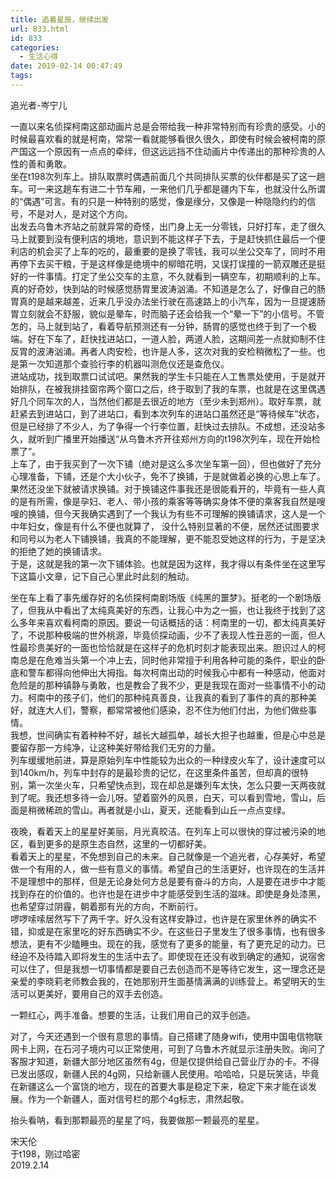 ```yaml
---
title: 追着星辰，继续出发
url: 833.html
id: 833
categories:
  - 生活心得
date: 2019-02-14 00:47:49
tags:
---
```


追光者-岑宁儿

一直以来名侦探柯南这部动画片总是会带给我一种非常特别而有珍贵的感受。小的时候最喜欢看的就是柯南，常常一看就能够看很久很久，即使有时候会被柯南的原产国这一个原因有一点点的牵绊，但这远远挡不住动画片中传递出的那种珍贵的人性的善和勇敢。  
坐在t198次列车上。排队取票时偶遇前面几个共同排队买票的伙伴都是买了这一趟车。可一来这趟车有进二十节车厢，一来他们几乎都是疆内下车，也就没什么所谓的“偶遇”可言。有的只是一种特别的感觉，像是缘分，又像是一种隐隐约约的信号，不是对人，是对这个方向。  
出发去乌鲁木齐站之前就异常的奇怪，出门身上无一分零钱，只好打车，走了很久马上就要到没有便利店的境地，意识到不能这样子下去，于是赶快抓住最后一个便利店的机会买了上车的吃的，最重要的是换了零钱，我可以坐公交车了，同时不用再停下去买干粮，于是这样像是绝境中的柳暗花明，又误打误撞的一箭双雕还是挺好的一件事情。打定了坐公交车的主意，不久就看到一辆空车，初期顺利的上车。  
真的好奇妙，快到站的时候感觉肠胃里波涛汹涌。不知道是怎么了，好像自己的肠胃真的是越来越差，近来几乎没办法坐行驶在高速路上的小汽车，因为一旦提速肠胃立刻就会不舒服，貌似是晕车，时而脑子还会给我一个“晕一下”的小信号。不管怎的，马上就到站了，看着导航预测还有一分钟，肠胃的感觉也终于到了一个极端。好在下车了，赶快找进站口，一道人脸，两道人脸，这期间差一点就抑制不住反胃的波涛汹涌。再者人肉安检，也许是人多，这次对我的安检稍微松了一些。也是第一次知道那个查验行李的机器叫测危仪还是查危仪。  
进站成功，找到取票口试试吧。果然我的学生卡只能在人工售票处使用，于是就开始排队，在被我排挂窗帘两个窗口之后，终于取到了我的车票，也就是在这里偶遇好几个同车次的人，当然他们都是去很近的地方（至少未到郑州）。取好车票，就赶紧去到进站口，到了进站口，看到本次列车的进站口虽然还是“等待候车”状态，但是已经排了不少人，为了争得一个行李位置，赶快过去排队。不成想，还没站多久，就听到广播里开始播送“从乌鲁木齐开往郑州方向的t198次列车，现在开始检票了”。  
上车了，由于我买到了一次下铺（绝对是这么多次坐车第一回），但也做好了充分心理准备，下铺，还是个大小伙子，免不了换铺，于是就做着必换的心思上车了。果然还没坐下就被请求换铺。对于换铺这件事我还是很能看开的，毕竟有一些人真的是有所需，像是孕妇、老人、带小孩的乘客等等确实身体不便的乘客我自然是嗖嗖的换铺，但今天我确实遇到了一个我认为有些不可理解的换铺请求，这人是一个中年妇女，像是有什么不便也就算了， 没什么特别显著的不便，居然还试图要求和同号以为老人下铺换铺，我真的不能理解，更不能忍受她这样的行为，于是坚决的拒绝了她的换铺请求。  
于是，这就是我的第一次下铺体验。也就是因为这样，我才得以有条件坐在这里写下这篇小文章，记下自己心里此时此刻的触动。  

坐在车上看了事先缓存好的名侦探柯南剧场版《纯黑的噩梦》。挺老的一个剧场版了，但我从中看出了太纯真美好的东西，让我心中为之一振，也让我终于找到了这么多年来喜欢看柯南的原因。要说一句话概括的话：柯南里的一切，都太纯真美好了，不说那种极端的世外桃源，毕竟侦探动画，少不了表现人性丑恶的一面，但人性最珍贵美好的一面也恰恰就是在这样子的危机时刻才能表现出来。胆识过人的柯南总是在危难当头第一个冲上去，同时他非常擅于利用各种可能的条件，职业的卧底和警车都得向他伸出大拇指。每次柯南出动的时候我心中都有一种感动，他面对危险是的那种镇静与勇敢，也是教会了我不少，更是我现在面对一些事情不小的动力。柯南中的孩子们，他们的那种纯真善良，让我真的看到了事件的真的那种美好，就连大人们，警察，都常常被他们感染，忍不住为他们付出，为他们做些事情。  
我想，世间确实有着种种不好，越长大越孤单，越长大担子也越重，但是心中总是要留存那一方纯净，让这种美好带给我们无穷的力量。  
列车缓缓地前进，算是原始列车中性能较为出众的一种绿皮火车了，设计速度可以到140km/h，列车中封存的是最珍贵的记忆，在这里条件虽苦，但却真的很特别，第一次坐火车，只希望快点到，现在却总是嫌列车太快，怎么只要一天两夜就到了呢。我还想多待一会儿呀。望着窗外的风景，白天，可以看到雪地，雪山，后面是稍微稀疏的雪山。再者就是小山，夏天，还能看到山丘一点点变绿。  

夜晚，看着天上的星星好美丽，月光真皎洁。在列车上可以很快的穿过被污染的地区，看到更多的是原生态自然，这里的一切都好美。  
看着天上的星星，不免想到自己的未来。自己就像是一个追光者，心存美好，希望做一个有用的人，做一些有意义的事情。希望自己的生活更好，也许现在的生活并不是理想中的那样，但是无论身处何方总是要有奋斗的方向，人是要在进步中才能找到存在的价值的。也许也是在进步中才能感受到生活的滋味。即使是身处漆黑，也希望穿过阴霾，朝着那有光的方向，不断前行。  
啰啰嗦嗦居然写下了两千字。好久没有这样安静过，也许是在家里休养的确实不错，抑或是在家里吃的好东西确实不少。在这些日子里发生了很多事情，也有很多想法，更有不少瞌睡虫。现在的我，感觉有了更多的能量，有了更充足的动力。已经迫不及待踏入即将发生的生活中去了。即使现在还没有收到确定的通知，说宿舍可以住了，但是我想一切事情都是要自己去创造而不是等待它发生，这一理念还是亲爱的李晓莉老师教会我的，在她那别开生面基情满满的训练营上。希望明天的生活可以更美好，要用自己的双手去创造。  

一颗红心，两手准备。想要的生活，让我们用自己的双手创造。  

对了，今天还遇到一个很有意思的事情。自己搭建了随身wifi，使用中国电信物联网卡上网，在石河子境内可以正常使用，可到了乌鲁木齐就显示注册失败。询问了客服才知道，新疆大部分地区虽然有4g，但是仅提供给自己营业厅办的卡。不得已发出感叹，新疆人民的4g网，只给新疆人民使用。哈哈哈，只是玩笑话，毕竟在新疆这么一个富饶的地方，现在的首要大事是稳定下来，稳定下来才能在谈发展。作为一个新疆人，面对信号栏的那个4g标志，肃然起敬。

抬头看呐，看到那颗最亮的星星了吗，我要做那一颗最亮的星星。

  
宋天伦  
于t198，刚过哈密  
2019.2.14
